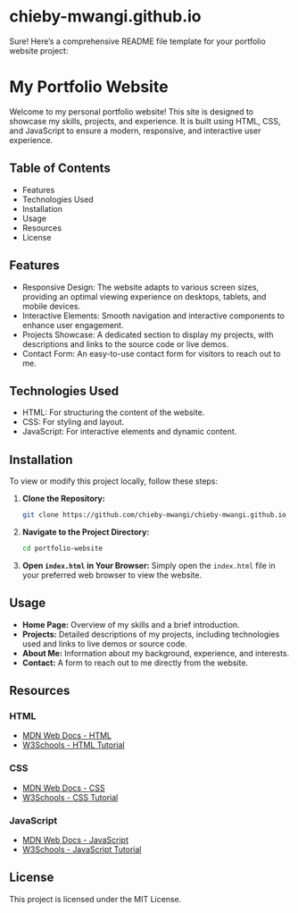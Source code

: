 # chieby-mwangi.github.io

Sure! Here’s a comprehensive README file template for your portfolio website project:

# My Portfolio Website

Welcome to my personal portfolio website! This site is designed to showcase my skills, projects, and experience. It is built using HTML, CSS, and JavaScript to ensure a modern, responsive, and interactive user experience.

## Table of Contents

- Features
- Technologies Used
- Installation
- Usage
- Resources
- License

## Features

- Responsive Design: The website adapts to various screen sizes, providing an optimal viewing experience on desktops, tablets, and mobile devices.
- Interactive Elements: Smooth navigation and interactive components to enhance user engagement.
- Projects Showcase: A dedicated section to display my projects, with descriptions and links to the source code or live demos.
- Contact Form: An easy-to-use contact form for visitors to reach out to me.

## Technologies Used

- HTML: For structuring the content of the website.
- CSS: For styling and layout.
- JavaScript: For interactive elements and dynamic content.

## Installation

To view or modify this project locally, follow these steps:

1. **Clone the Repository:**

   ```bash
   git clone https://github.com/chieby-mwangi/chieby-mwangi.github.io
   ```

2. **Navigate to the Project Directory:**

   ```bash
   cd portfolio-website
   ```

3. **Open `index.html` in Your Browser:**
   Simply open the `index.html` file in your preferred web browser to view the website.

## Usage

- **Home Page:** Overview of my skills and a brief introduction.
- **Projects:** Detailed descriptions of my projects, including technologies used and links to live demos or source code.
- **About Me:** Information about my background, experience, and interests.
- **Contact:** A form to reach out to me directly from the website.

## Resources

### HTML

- [MDN Web Docs - HTML](https://developer.mozilla.org/en-US/docs/Web/HTML)
- [W3Schools - HTML Tutorial](https://www.w3schools.com/html/)

### CSS

- [MDN Web Docs - CSS](https://developer.mozilla.org/en-US/docs/Web/CSS)
- [W3Schools - CSS Tutorial](https://www.w3schools.com/css/)

### JavaScript

- [MDN Web Docs - JavaScript](https://developer.mozilla.org/en-US/docs/Web/JavaScript)
- [W3Schools - JavaScript Tutorial](https://www.w3schools.com/js/)

## License

This project is licensed under the MIT License.
